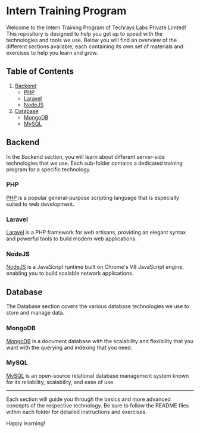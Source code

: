 # Intern Training Program

Welcome to the Intern Training Program of Techrays Labs Private Limted! This repository is designed to help you get up to speed with the technologies and tools we use. Below you will find an overview of the different sections available, each containing its own set of materials and exercises to help you learn and grow.

## Table of Contents

1. [Backend](#backend)
   - [PHP](#php)
   - [Laravel](#laravel)
   - [NodeJS](#nodejs)
2. [Database](#database)
   - [MongoDB](#mongodb)
   - [MySQL](#mysql)

## Backend

In the Backend section, you will learn about different server-side technologies that we use. Each sub-folder contains a dedicated training program for a specific technology.

### PHP

[PHP](./Backend/PHP) is a popular general-purpose scripting language that is especially suited to web development.

### Laravel

[Laravel](./Backend/Laravel) is a PHP framework for web artisans, providing an elegant syntax and powerful tools to build modern web applications.

### NodeJS

[NodeJS](./Backend/NodeJS) is a JavaScript runtime built on Chrome's V8 JavaScript engine, enabling you to build scalable network applications.

## Database

The Database section covers the various database technologies we use to store and manage data.

### MongoDB

[MongoDB](./Database/MongoDB) is a document database with the scalability and flexibility that you want with the querying and indexing that you need.

### MySQL

[MySQL](./Database/MySQL) is an open-source relational database management system known for its reliability, scalability, and ease of use.

---

Each section will guide you through the basics and more advanced concepts of the respective technology. Be sure to follow the README files within each folder for detailed instructions and exercises.

Happy learning!
